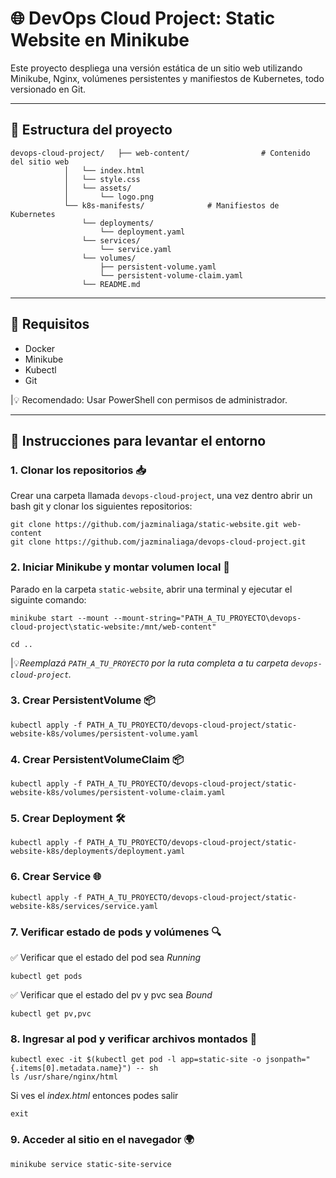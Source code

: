 # 🌐 DevOps Cloud Project: Static Website en Minikube

Este proyecto despliega una versión estática de un sitio web utilizando Minikube, Nginx, volúmenes persistentes y manifiestos de Kubernetes, todo versionado en Git.

---------------------------------------------------------------------------------------------------

## 🧱 Estructura del proyecto
```
devops-cloud-project/   ├── web-content/ 				# Contenido del sitio web
			│ 	└── index.html 
			│ 	└── style.css 
			│ 	└── assets/ 
			│ 		└── logo.png
			└── k8s-manifests/ 				# Manifiestos de Kubernetes 
				└── deployments/
					└── deployment.yaml
				└── services/					  
					└── service.yaml 
				└── volumes/ 
					├── persistent-volume.yaml 
					└── persistent-volume-claim.yaml
				└── README.md
```
---------------------------------------------------------------------------------------------------

## 🧰 Requisitos

- Docker
- Minikube
- Kubectl
- Git

|💡 Recomendado: Usar PowerShell con permisos de administrador.

---------------------------------------------------------------------------------------------------

## 🚀 Instrucciones para levantar el entorno

### 1. Clonar los repositorios 📥
Crear una carpeta llamada `devops-cloud-project`, una vez dentro abrir un bash git y clonar los siguientes repositorios: 
```
git clone https://github.com/jazminaliaga/static-website.git web-content
git clone https://github.com/jazminaliaga/devops-cloud-project.git
```
### 2. Iniciar Minikube y montar volumen local 🚜
Parado en la carpeta `static-website`, abrir una terminal y ejecutar el siguinte comando:
```
minikube start --mount --mount-string="PATH_A_TU_PROYECTO\devops-cloud-project\static-website:/mnt/web-content"

cd ..
```

|💡*Reemplazá `PATH_A_TU_PROYECTO` por la ruta completa a tu carpeta `devops-cloud-project`.*
### 3. Crear PersistentVolume 📦
```
kubectl apply -f PATH_A_TU_PROYECTO/devops-cloud-project/static-website-k8s/volumes/persistent-volume.yaml
```
### 4. Crear PersistentVolumeClaim 📦
```
kubectl apply -f PATH_A_TU_PROYECTO/devops-cloud-project/static-website-k8s/volumes/persistent-volume-claim.yaml
```
### 5. Crear Deployment 🛠️
```
kubectl apply -f PATH_A_TU_PROYECTO/devops-cloud-project/static-website-k8s/deployments/deployment.yaml
```
### 6. Crear Service 🌐
```
kubectl apply -f PATH_A_TU_PROYECTO/devops-cloud-project/static-website-k8s/services/service.yaml
```
### 7. Verificar estado de pods y volúmenes 🔍
✅ Verificar que el estado del pod sea *Running* 
```
kubectl get pods
```
✅ Verificar que el estado del pv y pvc sea *Bound*
```
kubectl get pv,pvc
```
### 8. Ingresar al pod y verificar archivos montados 🧪
```
kubectl exec -it $(kubectl get pod -l app=static-site -o jsonpath="{.items[0].metadata.name}") -- sh
ls /usr/share/nginx/html
```
Si ves el *index.html* entonces podes salir
```
exit
```
### 9. Acceder al sitio en el navegador 🌍
```
minikube service static-site-service
```
